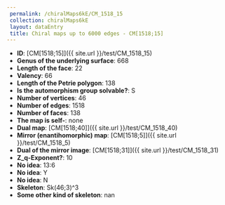 ```yaml
--- 
 permalink: /chiralMaps6kE/CM_1518_15 
 collection: chiralMaps6kE
 layout: dataEntry
 title: Chiral maps up to 6000 edges - CM[1518;15]
---
```


- **ID**: [CM[1518;15]]({{ site.url }}/test/CM_1518_15)
- **Genus of the underlying surface**: 668
- **Length of the face**: 22
- **Valency**: 66
- **Length of the Petrie polygon**: 138
- **Is the automorphism group solvable?**: S
- **Number of vertices**: 46
- **Number of edges**: 1518
- **Number of faces**: 138
- **The map is self-**: none
- **Dual map**: [CM[1518;40]]({{ site.url }}/test/CM_1518_40)
- **Mirror (enantihomorphic) map**: [CM[1518;5]]({{ site.url }}/test/CM_1518_5)
- **Dual of the mirror image**: [CM[1518;31]]({{ site.url }}/test/CM_1518_31)
- **Z_q-Exponent?**: 10
- **No idea**:  13:6
- **No idea**: Y
- **No idea**: N
- **Skeleton**: Sk(46;3)^3
- **Some other kind of skeleton**: nan
